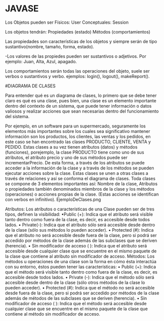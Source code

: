 # JAVASE
Los Objetos pueden ser
Físicos: User
Conceptuales: Session

Los objetos tendrán:
Propiedades (estado)
Métodos (comportamientos)

Las propiedades son características de los objetos y siempre serán de tipo sustantivo(nombre, tamaño, forma, estado).

-Los valores de las propiedes pueden ser sustantivos o adjetivos.
Por ejemplo: Juan, Alta, Azul, apagado.

Los comportamientos serán todas las operaciones del objeto, suele ser verbos o sustantivos y verbo.
ejemplos: login(), logout(), makeReport().


#DIAGRAMA DE CLASES

Para entender qué es un diagrama de clases, lo primero que se debe tener claro es qué es una clase, pues bien, una clase es un elemento importante dentro del contexto de un sistema, que puede tener información o datos valiosos y realizar acciones que sean necesarias dentro del funcionamiento del sistema.

Por ejemplo, en un software para un supermercado, seguramente los elementos más importantes sobre los cuales sea significativo mantener información son los productos, los clientes, las ventas y los pedidos, en este caso se han encontrado las clases PRODUCTO, CLIENTE, VENTA y
PEDIDO.
Estas clases a su vez tienen atributos (datos) y métodos (funciones), porejemplo, la clase PRODUCTO tiene como uno de sus atributos, el atributo precio y uno de sus métodos puede ser incrementarPrecio. De esta forma, a través de los atributos se puede acceder a la información de la clase y a través de los métodos se pueden ejecutar acciones sobre la clase. Estas clases se unen a otras clases a través de relaciones y así se conforma el diagrama de clases.
Toda clases se compone de 3 elementos importantes así: Nombre de la clase, Atributos o propiedades también denominados miembros de la clase y los métodos (operaciones) o
acciones propias de la clase. (Estas acciones se identifican con verbos en infinitivo).
EjemploDeClases.png

Atributos:
Los atributos o características de una Clase pueden ser de tres tipos, definen la visibilidad:
•Public (+): Indica que el atributo será visible tanto dentro como fuera de la clase, es decir, es accesible desde todos lados.
• Private(-): Indica que el atributo sólo será accesible desde dentro de la clase (sólo sus métodos lo pueden acceder).
• Protected (#): Indica que el atributo no será accesible desde fuera de la clase, pero si podrá ser accedido por métodos de la clase además de las subclases que se deriven (herencia).
• Sin modificador de acceso ( ): Indica que el atributo será accesible desde cualquier clase que se encuentre en el mismo paquete de la clase que contiene al atributo sin modificador de acceso.
Métodos:
Los métodos u operaciones de una clase son la forma en cómo ésta interactúa con su entorno, éstos pueden tener las características:
• Public (+): Indica que el método será visible tanto dentro como fuera de la clase, es decir, es accesible desde todos lados.
• Private (-): Indica que el método sólo será accesible desde dentro de la clase (sólo otros métodos de la clase lo pueden acceder).
• Protected (#): Indica que el método no será accesible desde fuera de la clase, pero si podrá ser accedido por métodos de la clase además de métodos de las subclases que se deriven (herencia).
• Sin modificador de acceso ( ): Indica que el método será
accesible desde cualquier clase que se encuentre en el mismo
paquete de la clase que contiene al método sin modificador de
acceso.
